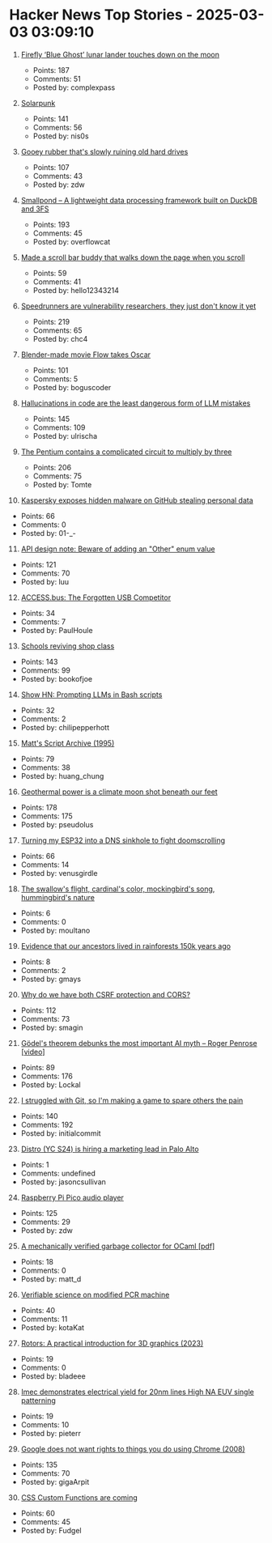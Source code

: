# Hacker News Top Stories - 2025-03-03 03:09:10

1. [Firefly ‘Blue Ghost’ lunar lander touches down on the moon](https://www.cnn.com/science/live-news/moon-landing-blue-ghost-03-02-25/index.html)
   - Points: 187
   - Comments: 51
   - Posted by: complexpass

2. [Solarpunk](https://en.wikipedia.org/wiki/Solarpunk)
   - Points: 141
   - Comments: 56
   - Posted by: nis0s

3. [Gooey rubber that's slowly ruining old hard drives](https://www.downtowndougbrown.com/2025/03/the-gooey-rubber-thats-slowly-ruining-old-hard-drives/)
   - Points: 107
   - Comments: 43
   - Posted by: zdw

4. [Smallpond – A lightweight data processing framework built on DuckDB and 3FS](https://github.com/deepseek-ai/smallpond)
   - Points: 193
   - Comments: 45
   - Posted by: overflowcat

5. [Made a scroll bar buddy that walks down the page when you scroll](https://focusfurnace.com/scroll_buddy.html)
   - Points: 59
   - Comments: 41
   - Posted by: hello12343214

6. [Speedrunners are vulnerability researchers, they just don't know it yet](https://zetier.com/speedrunners-are-vulnerability-researchers/)
   - Points: 219
   - Comments: 65
   - Posted by: chc4

7. [Blender-made movie Flow takes Oscar](https://www.reuters.com/lifestyle/flow-wins-best-animated-feature-film-oscar-2025-03-03/)
   - Points: 101
   - Comments: 5
   - Posted by: boguscoder

8. [Hallucinations in code are the least dangerous form of LLM mistakes](https://simonwillison.net/2025/Mar/2/hallucinations-in-code/)
   - Points: 145
   - Comments: 109
   - Posted by: ulrischa

9. [The Pentium contains a complicated circuit to multiply by three](https://www.righto.com/2025/03/pentium-multiplier-adder-reverse-engineered.html)
   - Points: 206
   - Comments: 75
   - Posted by: Tomte

10. [Kaspersky exposes hidden malware on GitHub stealing personal data](https://www.kaspersky.com/about/press-releases/kaspersky-exposes-hidden-malware-on-github-stealing-personal-data-and-485000-in-bitcoin)
   - Points: 66
   - Comments: 0
   - Posted by: 01-_-

11. [API design note: Beware of adding an "Other" enum value](https://devblogs.microsoft.com/oldnewthing/20250217-00/?p=110873)
   - Points: 121
   - Comments: 70
   - Posted by: luu

12. [ACCESS.bus: The Forgotten USB Competitor](https://tedium.co/2025/02/17/access-bus-i2c-usb-competitor-history/)
   - Points: 34
   - Comments: 7
   - Posted by: PaulHoule

13. [Schools reviving shop class](https://www.wsj.com/us-news/education/high-school-shop-class-revival-24d7a525)
   - Points: 143
   - Comments: 99
   - Posted by: bookofjoe

14. [Show HN: Prompting LLMs in Bash scripts](https://elijahpotter.dev/articles/prompting_large_language_models_in_bash_scripts)
   - Points: 32
   - Comments: 2
   - Posted by: chilipepperhott

15. [Matt's Script Archive (1995)](https://www.scriptarchive.com/)
   - Points: 79
   - Comments: 38
   - Posted by: huang_chung

16. [Geothermal power is a climate moon shot beneath our feet](https://www.newyorker.com/news/the-lede/geothermal-power-is-a-climate-moon-shot-beneath-our-feet)
   - Points: 178
   - Comments: 175
   - Posted by: pseudolus

17. [Turning my ESP32 into a DNS sinkhole to fight doomscrolling](https://amanvir.com/blog/turning-my-esp32-into-a-dns-sinkhole)
   - Points: 66
   - Comments: 14
   - Posted by: venusgirdle

18. [The swallow's flight, cardinal's color, mockingbird's song, hummingbird's nature](https://moultano.wordpress.com/2024/05/03/a-few-of-the-birds-i-love/)
   - Points: 6
   - Comments: 0
   - Posted by: moultano

19. [Evidence that our ancestors lived in rainforests 150k years ago](https://www.sheffield.ac.uk/news/scientists-find-earliest-evidence-our-ancestors-lived-rainforests-150000-years-ago)
   - Points: 8
   - Comments: 2
   - Posted by: gmays

20. [Why do we have both CSRF protection and CORS?](https://smagin.fyi/posts/cross-site-requests/)
   - Points: 112
   - Comments: 73
   - Posted by: smagin

21. [Gödel's theorem debunks the most important AI myth – Roger Penrose [video]](https://www.youtube.com/watch?v=biUfMZ2dts8)
   - Points: 89
   - Comments: 176
   - Posted by: Lockal

22. [I struggled with Git, so I'm making a game to spare others the pain](https://initialcommit.com/blog/im-making-a-git-game)
   - Points: 140
   - Comments: 192
   - Posted by: initialcommit

23. [Distro (YC S24) is hiring a marketing lead in Palo Alto](https://www.ycombinator.com/companies/distro/jobs/splSeS5-marketing-lead)
   - Points: 1
   - Comments: undefined
   - Posted by: jasoncsullivan

24. [Raspberry Pi Pico audio player](http://lucstechblog.blogspot.com/2025/02/raspberry-pi-pico-audio-player.html)
   - Points: 125
   - Comments: 29
   - Posted by: zdw

25. [A mechanically verified garbage collector for OCaml [pdf]](https://kcsrk.info/papers/verifiedgc_feb_25.pdf)
   - Points: 18
   - Comments: 0
   - Posted by: matt_d

26. [Verifiable science on modified PCR machine](https://github.com/ClemHeyd/PCR7500)
   - Points: 40
   - Comments: 11
   - Posted by: kotaKat

27. [Rotors: A practical introduction for 3D graphics (2023)](https://jacquesheunis.com/post/rotors/)
   - Points: 19
   - Comments: 0
   - Posted by: bladeee

28. [Imec demonstrates electrical yield for 20nm lines High NA EUV single patterning](https://www.imec-int.com/en/press/imec-demonstrates-electrical-yield-20nm-pitch-metal-lines-obtained-high-na-euv-single)
   - Points: 19
   - Comments: 10
   - Posted by: pieterr

29. [Google does not want rights to things you do using Chrome (2008)](https://www.mattcutts.com/blog/google-chrome-license-agreement/)
   - Points: 135
   - Comments: 70
   - Posted by: gigaArpit

30. [CSS Custom Functions are coming](https://www.bram.us/2025/02/09/css-custom-functions-teaser/)
   - Points: 60
   - Comments: 45
   - Posted by: Fudgel


